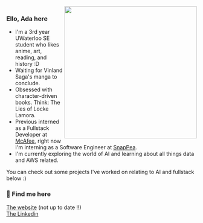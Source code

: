 <img align='right' width='350px' src='https://i.imgur.com/hFasB6C.png'>

<h3> Ello, Ada here</h3>
<ul>
<li>I'm a 3rd year UWaterloo SE student who likes anime, art, reading, and history :D</li>
<li>Waiting for Vinland Saga's manga to conclude.</li>
<li>Obsessed with character-driven books. Think: The Lies of Locke Lamora.</li>
<li>Previous interned as a Fullstack Developer at <a href="https://www.mcafee.com/en-ca/index.html">McAfee</a>, right now I'm interning as a Software Engineer at <a href="https://snappeadesign.com/">SnapPea</a>.</li>
<li>I'm currently exploring the world of AI and learning about all things data and AWS related. </li>
</ul>
You can check out some projects I've worked on relating to AI and fullstack below :)

<h3> 🍶 Find me here</h3>
<a href="https://adabingw.github.io/">The website</a> (not up to date !!) <br />
<a href="https://www.linkedin.com/in/adabingw/">The Linkedin</a>
